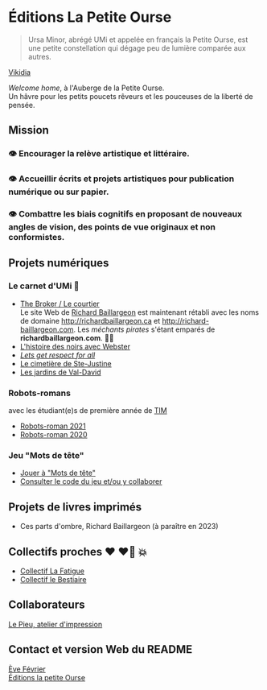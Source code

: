 # Éditions La Petite Ourse

> Ursa Minor, abrégé UMi et appelée en français la Petite Ourse, est une petite constellation qui dégage peu de lumière comparée aux autres. 

  [Vikidia](https://fr.vikidia.org/wiki/Petite_Ourse)

_Welcome home_, à l'Auberge de la Petite Ourse.  
Un hâvre pour les petits poucets rêveurs et les pouceuses de la liberté de pensée.
  
## Mission
### 👁️ Encourager la relève artistique et littéraire.
### 👁️‍ Accueillir écrits et projets artistiques pour publication numérique ou sur papier. 
### 👁️‍ Combattre les biais cognitifs en proposant de nouveaux angles de vision, des points de vue originaux et non conformistes. 

## Projets numériques
### Le carnet d'UMi 🥷
- [The Broker / Le courtier](billets/trapped.md)  
Le site Web de [Richard Baillargeon](http://richardbaillargeon.ca) est maintenant rétabli avec les noms de domaine http://richardbaillargeon.ca et http://richard-baillargeon.com. Les _méchants pirates_ s'étant emparés de **richardbaillargeon.com**. 😵‍💫
- [L'histoire des noirs avec Webster](billets/webster.md)
- [*Lets get respect for all*](billets/letsgetreal.md)
- [Le cimetière de Ste-Justine](billets/short-expedition-01.md)
- [Les jardins de Val-David](billets/first-roadtrip.md)

### Robots-romans 
avec les étudiant(e)s de première année de [TIM](https://timcsf.ca/)
- [Robots-roman 2021](https://evefevrier.github.io/robots-roman/)
- [Robots-roman 2020](https://evefevrier.github.io/robots-roman/2020/)  

### Jeu "Mots de tête"
- [Jouer à "Mots de tête"](https://evefevrier.github.io/wordle/)
- [Consulter le code du jeu et/ou y collaborer](https://github.com/evefevrier/wordle)

## Projets de livres imprimés
- Ces parts d'ombre, Richard Baillargeon (à paraître en 2023) 

## Collectifs proches ❤️ ❤️‍🔥 💥
- [Collectif La Fatigue](https://www.facebook.com/editionslafatigue)
- [Collectif le Bestiaire](https://www.facebook.com/Collectif-Le-Bestiaire-110584058092835)

## Collaborateurs
[Le Pieu, atelier d'impression](https://www.facebook.com/atelierlepieu)

## Contact et version Web du README
[Ève Février](mailto:editionsLaPetiteOurse@gmail.com)  
[Éditions la petite Ourse](https://evefevrier.github.io/editions-la-petite-ourse/)
 
